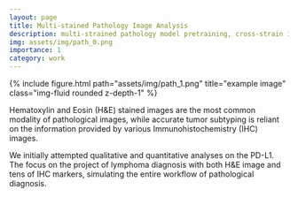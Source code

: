 ```yaml
---
layout: page
title: Multi-stained Pathology Image Analysis
description: multi-strained pathology model pretraining, cross-strain image generation, lymphoma classification
img: assets/img/path_0.png
importance: 1
category: work
---
```



<div class="row">
    <div class="col-sm mt-3 mt-md-0">
        {% include figure.html path="assets/img/path_1.png" title="example image" class="img-fluid rounded z-depth-1" %}
    </div>
</div>
<!-- <div class="caption">
    This image can also have a caption. It's like magic.
</div> -->

Hematoxylin and Eosin (H&E) stained images are the most common modality of pathological images, while accurate tumor subtyping is reliant on the information provided by various Immunohistochemistry (IHC) images. 

We initially attempted qualitative and quantitative analyses on the PD-L1. The focus on the project of lymphoma diagnosis with both H&E image and tens of IHC markers, simulating the entire workflow of pathological diagnosis.



